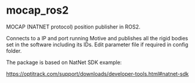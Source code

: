 # mocap_ros2
MOCAP (NATNET protocol) position publisher in ROS2.

Connects to a IP and port running Motive and publishes all the rigid bodies set in the software including its IDs. Edit parameter file if required in config folder.

The package is based on NatNet SDK example:

https://optitrack.com/support/downloads/developer-tools.html#natnet-sdk


